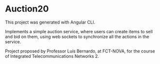 # Auction20

This project was generated with Angular CLI.

Implements a simple auction service, where users can create items to sell and bid on them, using web sockets to synchronize all the actions in the service.

Project proposed by Professor Luís Bernardo, at FCT-NOVA, for the course of Integrated Telecommunications Networks 2.
